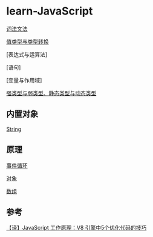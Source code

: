# learn-JavaScript

[词法文法](./doc/词法文法.md)

[值类型与类型转换](./doc/值类型与类型转换.md)

[表达式与运算法]

[语句]

[变量与作用域]

[强类型与弱类型、静态类型与动态类型](./doc/强类型与弱类型、静态类型与动态类型.md)

## 内置对象

[String](./doc/String.md)

## 原理

[事件循环](./doc/事件循环.md)

[对象](./doc/对象.md)

[数组](./doc/数组.md)

## 参考

[【译】JavaScript 工作原理：V8 引擎中5个优化代码的技巧](https://lyn-ho.github.io/posts/4d26265b/)